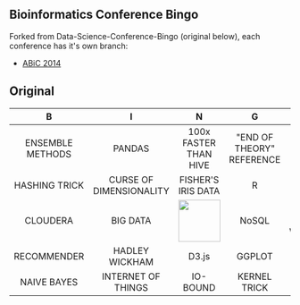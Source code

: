 ## Bioinformatics Conference Bingo

Forked from Data-Science-Conference-Bingo (original below), each conference has it's own branch:

- [ABiC 2014](https://github.com/lonsbio/Bioinformatics-Conference-Bingo/tree/abic14)


## Original

| B                | I                       | N                                                       | G                                                   | O                    |  
| :-----------:    | :-------------:         | :-------------:                                         | :-------------:                                     | :-------------:      |  
| ENSEMBLE METHODS | PANDAS                  | 100x FASTER THAN HIVE                                   | "END OF THEORY" REFERENCE | OUT-OF-CORE          |  
| HASHING TRICK    | CURSE OF DIMENSIONALITY | FISHER'S IRIS DATA                                      | R                                                   | SEXY                 |  
| CLOUDERA         | BIG DATA                | <a href="http://drewconway.com/zia/2013/3/26/the-data-science-venn-diagram"><img src="http://bit.ly/ILsgBK" height="75" width="75"></a> | NoSQL                                               | MAP-REDUCE WORDCOUNT |  
| RECOMMENDER      | HADLEY WICKHAM          | D3.js                                                   | GGPLOT                                              | PYTHON               |  
| NAIVE BAYES      | INTERNET OF THINGS      | IO-BOUND                                                | KERNEL TRICK                                        | ARTISANAL DATA       |  
